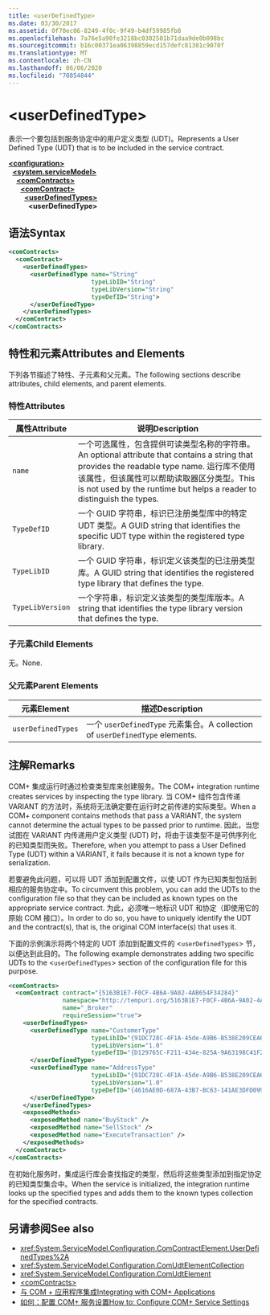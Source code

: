 ```yaml
---
title: <userDefinedType>
ms.date: 03/30/2017
ms.assetid: 0f70ec06-8249-4f0c-9f49-b4df59985fb8
ms.openlocfilehash: 7a76e5a90fe3218bc0302501b71daa9de0b098bc
ms.sourcegitcommit: b16c00371ea06398859ecd157defc81301c9070f
ms.translationtype: MT
ms.contentlocale: zh-CN
ms.lasthandoff: 06/06/2020
ms.locfileid: "70854844"
---
```

# \<userDefinedType>
<span data-ttu-id="4221f-101">表示一个要包括到服务协定中的用户定义类型 (UDT)。</span><span class="sxs-lookup"><span data-stu-id="4221f-101">Represents a User Defined Type (UDT) that is to be included in the service contract.</span></span>  
  
[**\<configuration>**](../configuration-element.md)\
&nbsp;&nbsp;[**\<system.serviceModel>**](system-servicemodel.md)\
&nbsp;&nbsp;&nbsp;&nbsp;[**\<comContracts>**](comcontracts.md)\
&nbsp;&nbsp;&nbsp;&nbsp;&nbsp;&nbsp;[**\<comContract>**](comcontract.md)\
&nbsp;&nbsp;&nbsp;&nbsp;&nbsp;&nbsp;&nbsp;&nbsp;[**\<userDefinedTypes>**](userdefinedtypes.md)\
&nbsp;&nbsp;&nbsp;&nbsp;&nbsp;&nbsp;&nbsp;&nbsp;&nbsp;&nbsp;**\<userDefinedType>**  
  
## <a name="syntax"></a><span data-ttu-id="4221f-102">语法</span><span class="sxs-lookup"><span data-stu-id="4221f-102">Syntax</span></span>  
  
```xml  
<comContracts>
  <comContract>
    <userDefinedTypes>
      <userDefinedType name="String"
                       typeLibID="String"
                       typeLibVersion="String"
                       typeDefID="String">
      </userDefinedType>
    </userDefinedTypes>
  </comContract>
</comContracts>
```  
  
## <a name="attributes-and-elements"></a><span data-ttu-id="4221f-103">特性和元素</span><span class="sxs-lookup"><span data-stu-id="4221f-103">Attributes and Elements</span></span>  
 <span data-ttu-id="4221f-104">下列各节描述了特性、子元素和父元素。</span><span class="sxs-lookup"><span data-stu-id="4221f-104">The following sections describe attributes, child elements, and parent elements.</span></span>  
  
### <a name="attributes"></a><span data-ttu-id="4221f-105">特性</span><span class="sxs-lookup"><span data-stu-id="4221f-105">Attributes</span></span>  
  
|<span data-ttu-id="4221f-106">属性</span><span class="sxs-lookup"><span data-stu-id="4221f-106">Attribute</span></span>|<span data-ttu-id="4221f-107">说明</span><span class="sxs-lookup"><span data-stu-id="4221f-107">Description</span></span>|  
|---------------|-----------------|  
|`name`|<span data-ttu-id="4221f-108">一个可选属性，包含提供可读类型名称的字符串。</span><span class="sxs-lookup"><span data-stu-id="4221f-108">An optional attribute that contains a string that provides the readable type name.</span></span> <span data-ttu-id="4221f-109">运行库不使用该属性，但该属性可以帮助读取器区分类型。</span><span class="sxs-lookup"><span data-stu-id="4221f-109">This is not used by the runtime but helps a reader to distinguish the types.</span></span>|  
|`TypeDefID`|<span data-ttu-id="4221f-110">一个 GUID 字符串，标识已注册类型库中的特定 UDT 类型。</span><span class="sxs-lookup"><span data-stu-id="4221f-110">A GUID string that identifies the specific UDT type within the registered type library.</span></span>|  
|`TypeLibID`|<span data-ttu-id="4221f-111">一个 GUID 字符串，标识定义该类型的已注册类型库。</span><span class="sxs-lookup"><span data-stu-id="4221f-111">A GUID string that identifies the registered type library that defines the type.</span></span>|  
|`TypeLibVersion`|<span data-ttu-id="4221f-112">一个字符串，标识定义该类型的类型库版本。</span><span class="sxs-lookup"><span data-stu-id="4221f-112">A string that identifies the type library version that defines the type.</span></span>|  
  
### <a name="child-elements"></a><span data-ttu-id="4221f-113">子元素</span><span class="sxs-lookup"><span data-stu-id="4221f-113">Child Elements</span></span>  
 <span data-ttu-id="4221f-114">无。</span><span class="sxs-lookup"><span data-stu-id="4221f-114">None.</span></span>  
  
### <a name="parent-elements"></a><span data-ttu-id="4221f-115">父元素</span><span class="sxs-lookup"><span data-stu-id="4221f-115">Parent Elements</span></span>  
  
|<span data-ttu-id="4221f-116">元素</span><span class="sxs-lookup"><span data-stu-id="4221f-116">Element</span></span>|<span data-ttu-id="4221f-117">描述</span><span class="sxs-lookup"><span data-stu-id="4221f-117">Description</span></span>|  
|-------------|-----------------|  
|`userDefinedTypes`|<span data-ttu-id="4221f-118">一个 `userDefinedType` 元素集合。</span><span class="sxs-lookup"><span data-stu-id="4221f-118">A collection of `userDefinedType` elements.</span></span>|  
  
## <a name="remarks"></a><span data-ttu-id="4221f-119">注解</span><span class="sxs-lookup"><span data-stu-id="4221f-119">Remarks</span></span>  
 <span data-ttu-id="4221f-120">COM+ 集成运行时通过检查类型库来创建服务。</span><span class="sxs-lookup"><span data-stu-id="4221f-120">The COM+ integration runtime creates services by inspecting the type library.</span></span> <span data-ttu-id="4221f-121">当 COM+ 组件包含传递 VARIANT 的方法时，系统将无法确定要在运行时之前传递的实际类型。</span><span class="sxs-lookup"><span data-stu-id="4221f-121">When a COM+ component contains methods that pass a VARIANT, the system cannot determine the actual types to be passed prior to runtime.</span></span> <span data-ttu-id="4221f-122">因此，当您试图在 VARIANT 内传递用户定义类型 (UDT) 时，将由于该类型不是可供序列化的已知类型而失败。</span><span class="sxs-lookup"><span data-stu-id="4221f-122">Therefore, when you attempt to pass a User Defined Type (UDT) within a VARIANT, it fails because it is not a known type for serialization.</span></span>  
  
 <span data-ttu-id="4221f-123">若要避免此问题，可以将 UDT 添加到配置文件，以使 UDT 作为已知类型包括到相应的服务协定中。</span><span class="sxs-lookup"><span data-stu-id="4221f-123">To circumvent this problem, you can add the UDTs to the configuration file so that they can be included as known types on the appropriate service contract.</span></span> <span data-ttu-id="4221f-124">为此，必须唯一地标识 UDT 和协定（即使用它的原始 COM 接口）。</span><span class="sxs-lookup"><span data-stu-id="4221f-124">In order to do so, you have to uniquely identify the UDT and the contract(s), that is, the original COM interface(s) that uses it.</span></span>  
  
 <span data-ttu-id="4221f-125">下面的示例演示将两个特定的 UDT 添加到配置文件的 <`userDefinedTypes`> 节，以便达到此目的。</span><span class="sxs-lookup"><span data-stu-id="4221f-125">The following example demonstrates adding two specific UDTs to the <`userDefinedTypes`> section of the configuration file for this purpose.</span></span>  
  
```xml  
<comContracts>
  <comContract contract="{5163B1E7-F0CF-4B6A-9A02-4AB654F34284}"
               namespace="http://tempuri.org/5163B1E7-F0CF-4B6A-9A02-4AB654F34284"
               name="_Broker"
               requireSession="true">
    <userDefinedTypes>
      <userDefinedType name="CustomerType"
                       typeLibID="{91DC728C-4F1A-45de-A9B6-B538E209CEA6}"
                       typeLibVersion="1.0"
                       typeDefID="{D129765C-F211-434e-825A-9A63198C41F2}">
      </userDefinedType>
      <userDefinedType name="AddressType"
                       typeLibID="{91DC728C-4F1A-45de-A9B6-B538E209CEA6}"
                       typeLibVersion="1.0"
                       typeDefID="{4616AE0D-687A-43B7-BC63-141AE3DFD099}">
      </userDefinedType>
    </userDefinedTypes>
    <exposedMethods>
      <exposedMethod name="BuyStock" />
      <exposedMethod name="SellStock" />
      <exposedMethod name="ExecuteTransaction" />
    </exposedMethods>
  </comContract>
</comContracts>
```  
  
 <span data-ttu-id="4221f-126">在初始化服务时，集成运行库会查找指定的类型，然后将这些类型添加到指定协定的已知类型集合中。</span><span class="sxs-lookup"><span data-stu-id="4221f-126">When the service is initialized, the integration runtime looks up the specified types and adds them to the known types collection for the specified contracts.</span></span>  
  
## <a name="see-also"></a><span data-ttu-id="4221f-127">另请参阅</span><span class="sxs-lookup"><span data-stu-id="4221f-127">See also</span></span>

- <xref:System.ServiceModel.Configuration.ComContractElement.UserDefinedTypes%2A>
- <xref:System.ServiceModel.Configuration.ComUdtElementCollection>
- <xref:System.ServiceModel.Configuration.ComUdtElement>
- [\<comContracts>](comcontracts.md)
- [<span data-ttu-id="4221f-128">与 COM + 应用程序集成</span><span class="sxs-lookup"><span data-stu-id="4221f-128">Integrating with COM+ Applications</span></span>](../../../wcf/feature-details/integrating-with-com-plus-applications.md)
- [<span data-ttu-id="4221f-129">如何：配置 COM+ 服务设置</span><span class="sxs-lookup"><span data-stu-id="4221f-129">How to: Configure COM+ Service Settings</span></span>](../../../wcf/feature-details/how-to-configure-com-service-settings.md)
